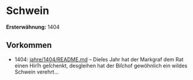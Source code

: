# Schwein

**Ersterwähnung:** 1404

## Vorkommen
- 1404: [jahre/1404/README.md](../jahre/1404/README.md) – Dieſes Jahr hat der Markgraf dem Rat einen Hirſh
geſchenkt, desgleihen hat der Biſchof gewöhnlich ein wildes
Schwein verehrt...
